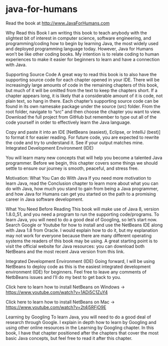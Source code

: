 # java-for-humans
Read the book at http://www.JavaForHumans.com

Why Read this Book
I am writing this book to teach anybody with the slightest bit of interest in computer science, software engineering, and programming/coding how to begin by learning Java, the most widely used and deployed programming language today. However, Java for Humans won’t be like other coding books. My intention is to relate coding to human experiences to make it easier for beginners to learn and have a connection with Java.

Supporting Source Code
A great way to read this book is to also have the supporting source code for each chapter opened in your IDE. There will be increasingly large amounts of code in the remaining chapters of this book, but much of it will be omitted from the text to keep the chapters short. If a chapter appears long, it is likely that a considerable amount of it is code, not plain text, so hang in there.
Each chapter’s supporting source code can be found in its own namesake package under the source (src) folder. From the root folder, navigate to “src” and then choose the chapter you want to view.
Download the full project from GitHub but remember to type out all of the code yourself in order to effectively learn the Java language.

Copy and paste it into an IDE [NetBeans (easiest), Eclipse, or IntelliJ (best)] to format it for easier reading. For future code, you are expected to rewrite the code and try to understand it. See if your output matches mine.
Integrated Development Environment (IDE)

You will learn many new concepts that will help you become a talented Java programmer. Before we begin, this chapter covers some things we should settle to ensure our journey is smooth, peaceful, and stress free.

Motivation: What You Can do With Java
If you need more motivation to learn Java, read the Conclusion chapter to learn more about what you can do with Java, how much you stand to gain from being a Java programmer, and how Java for Humans can get you started on the path to a promising career in Java software development.

What You Need Before Reading
This book will make use of Java 8, version 1.8.0_51, and you need a program to run the supporting code/programs. To learn Java, you will need to do a good deal of Googling, so let’s start now. Search Google or Youtube for how to install and use the NetBeans IDE along with Java 1.8 from Oracle. I would explain how to do it, but my explanation may not work for everyone because there are many different operating systems the readers of this book may be using. A great starting point is to visit the official website for Java resources: you can download both NetBeans and the most recent Java version from this link.

Integrated Development Environment (IDE)
Going forward, I will be using NetBeans to deploy code as this is the easiest integrated development environment (IDE) for beginners. Feel free to leave any comments of NetbBeans issues and I’ll do my best to get back to you.

Click here to learn how to install NetBeans on Windows -> https://www.youtube.com/watch?v=1ADi5C1ZuY4

Click here to learn how to install NetBeans on Mac -> https://www.youtube.com/watch?v=2t4j5RFjO9E

Learning by Googling
To learn Java, you will need to do a good deal of research through Google. I explain in depth how to learn by Googling and using other online resources in the Learning by Googling chapter. In this book, I have that chapter positioned after the chapters that cover the most basic Java concepts, but feel free to read it after this chapter.
